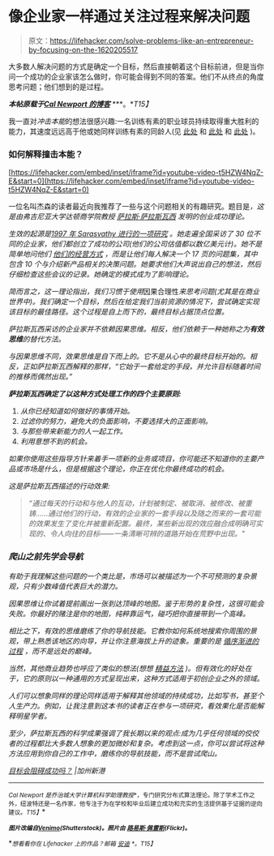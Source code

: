 # 像企业家一样通过关注过程来解决问题

> 原文：<https://lifehacker.com/solve-problems-like-an-entrepreneur-by-focusing-on-the-1620205517>

大多数人解决问题的方式是确定一个目标，然后直接朝着这个目标前进，但是当你问一个成功的企业家该怎么做时，你可能会得到不同的答案。他们不从终点的角度思考问题；他们想到的是过程。



***本帖原载于***[***Cal Newport 的博客***](http://calnewport.com/blog/2014/07/31/do-goals-prevent-success/) ***。**T15】*

我一直对*冲击本能*的想法很感兴趣:一名训练有素的职业球员持续取得重大胜利的能力，其速度远远高于他或她同样训练有素的同龄人(见 [此处](http://calnewport.com/blog/2012/06/03/decoding-the-impact-instinct/) 和 [此处](http://calnewport.com/blog/2014/01/17/forget-ideas-focus-on-execution/) 和 [此处](http://calnewport.com/blog/2012/06/18/impact-algorithms-strategies-remarkable-people-use-to-accomplish-remarkable-things/) )。

### 如何解释撞击本能？

 [https://lifehacker.com/embed/inset/iframe?id=youtube-video-t5HZW4NqZ-E&start=0](https://lifehacker.com/embed/inset/iframe?id=youtube-video-t5HZW4NqZ-E&start=0) 

一位名叫杰森的读者最近向我推荐了一些与这个问题相关的有趣研究。题目是[](http://www.effectuation.org/)*，这是由弗吉尼亚大学达顿商学院教授 [萨拉斯·萨拉斯瓦西](http://www.darden.virginia.edu/web/Faculty-Research/Directory/Full-time/Saras-D-Sarasvathy/) 发明的创业成功理论。*

*生效的起源是[1997 年 Sarasvathy 进行的一项研究](http://www.effectuation.org/sites/default/files/documents/what-makes-entrepreneurs-entrepreneurial-sarasvathy.pdf) 。她走遍全国采访了 30 位不同的企业家，他们都创立了成功的公司(他们的公司估值都以数亿美元计)。她不是简单地问他们 [他们的经营方式](https://lifehacker.com/channel-your-inner-entrepreneur-to-excel-at-work-1599801631) ，而是让他们每人解决一个 17 页的问题集，其中包含 10 个与介绍新产品相关的决策问题。她要求他们大声说出自己的想法，然后仔细检查这些会议的记录。她确定的模式成为了影响理论。*

*简而言之，这一理论指出，我们习惯于使用*因果合理性*来思考问题(尤其是在商业世界中)。我们确定一个目标，然后在给定我们当前资源的情况下，尝试确定实现该目标的最佳路径。这个过程是自上而下的，最终目标占据顶点位置。*

*萨拉斯瓦西采访的企业家并不依赖因果思维。相反，他们依赖于一种她称之为**有效思维**的替代方法。*

*与因果思维不同，效果思维是自下而上的。它不是从心中的最终目标开始的。相反，正如萨拉斯瓦西解释的那样，“它始于一套给定的手段，并允许目标随着时间的推移而偶然出现。”*

***萨拉斯瓦西确定了以这种方式处理工作的四个主要原则:***

1.  *从你已经知道如何做好的事情开始。*
2.  *过滤你的努力，避免大的负面影响，不要选择大的正面影响。*
3.  *与那些带来新能力的人一起工作。*
4.  *利用意想不到的机会。*

*如果你使用这些指导方针来着手一项新的业务或项目，你可能还不知道你的主要产品或市场是什么，但是根据这个理论，你正在优化你最终成功的机会。*

*这是萨拉斯瓦西描述的行动效果:*

> *“通过每天的行动和与他人的互动，计划被制定、被取消、被修改、被重铸……通过他们的行动，有效的企业家的一套手段以及随之而来的一套可能的效果发生了变化并被重新配置。最终，某些新出现的效应融合成明确可实现的、令人向往的目标——一条清晰可辨的道路开始在荒野中出现。"*

### *爬山之前先学会导航*

*有助于我理解这些问题的一个类比是，市场可以被描述为一个不可预测的复杂景观，只有少数峰值代表巨大的潜力。*

*因果思维让你试着提前画出一张到达顶峰的地图。鉴于形势的复杂性，这很可能会失败。你最好的赌注是你的地图，纯粹靠运气，碰巧把你直接带到一个高峰。*

*相比之下，有效的思维磨练了你的导航技能。它教你如何系统地搜索你周围的景观，带上熟悉该地区的向导，并让你注意海拔上升的迹象。重要的是 [循序渐进的过程](https://lifehacker.com/why-you-should-track-your-efforts-not-your-achievement-1355909784) ，而不是远处的巅峰。*

*当然，其他商业趋势也呼应了类似的想法(想想 [精益方法](http://theleanstartup.com/principles) )。但有效化的好处在于，它的原则以一种通用的方式呈现出来，这种方式适用于初创企业之外的领域。*

*人们可以想象同样的理论同样适用于解释其他领域的持续成功，比如写书，甚至个人生产力。例如，让我注意到这本书的读者正在参与一项研究，看效果化是否能解释明星学者。*

*至少，萨拉斯瓦西的科学成果强调了我长期以来的观点:成为几乎任何领域的佼佼者的过程都比大多数人想象的更加微妙和复杂。考虑到这一点，你可以尝试将这种方法应用到你自己的工作中，磨练你的导航技能，而不是尝试爬山。*

*[目标会阻碍成功吗？](http://calnewport.com/blog/2014/07/31/do-goals-prevent-success/) |加州新港*

* * *

*<small>*Cal Newport 是乔治城大学计算机科学助理教授*</small>[<small></small>](http://cs.georgetown.edu/~cnewport/)*<small>*，专门研究分布式算法理论。除了学术工作之外，纽波特还是一名作家，他专注于为在学校和毕业后建立成功和充实的生活提供基于证据的逆向建议。*T15】</small>**

**<small>*图片改编自*</small>[<small>*Venimo*</small>](http://www.shutterstock.com/pic.mhtml?id=210095050&src=id)<small>*(Shutterstock)。照片由*</small> [<small>*路易斯·佩雷斯*</small>](https://www.flickr.com/photos/pe5pe/3879235872/)<small>*(Flickr)。*</small>**

**<small>*想看看你在 Lifehacker 上的作品？邮箱*</small> [<small>*安迪*</small>](mailto:andy@lifehacker.com) <small>*。*T15】</small>**